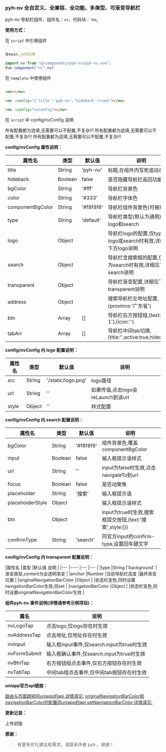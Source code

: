 ### pyh-nv 全自定义、全兼容、全功能、多类型、可渐变导航栏

pyh-nv 导航栏组件，组件名：``nv``，代码块： nv。

**使用方式：**

在 ``script`` 中引用组件 

```javascript

在main.js内引用

import nv from "@/components/pyh-nv/pyh-nv.vue";
Vue.component("nv",nv)

```

在 ``template`` 中使用组件

```html

<nv></nv>

<nv :config="{'title':'pyh-nv','hideback':true}"></nv>

<nv :config="nvConfig"></nv>

```

在 ``script`` 中 config/nvConfig 说明

所有配置都为选填,无需要可以不配置,不复杂!!!
所有配置都为选填,无需要可以不配置,不复杂!!!
所有配置都为选填,无需要可以不配置,不复杂!!!

**config/nvConfig 属性说明：**

|属性名				|类型	|默认值	                    |说明											|
|---				|----	|---	                    |---											|
|title				|String	|'pyh-nv'    |标题,在组件内写死或动态修改										|
|hideback			|Boolean|false       |是否隐藏导航栏返回功能											|
|bgColor			|String	|'#fff'	     |导航栏背景色													|
|color				|String	|'#333'	     |导航栏字体色													|
|componentBgColor	|String	|'#f8f8f8'	 |导航栏组件背景色(可被覆盖)										|
|type				|String	|'default'	 |导航栏类型(默认为通用),还有logo和search							|
|logo				|Object	|		     |导航栏logo的配置,仅type为logo或search时有效,详细见下方logo说明	|
|search				|Object	|		     |导航栏含搜索框的配置,仅type为search时有效,详细见下方search说明	|
|transparent		|Object	|		     |导航栏渐变配置,详细见下方transparent说明						|
|address			|Object	|		     |搜索导航栏左地址配置,{province:'广东省'}						|
|btn				|Array	|[]		     |导航栏右方按钮组,{text:'点击1'},{icon:''}						|
|tabArr				|Array	|[]		     |导航栏中间tab切换,{title:'',active:true,hide:false}			|

**config/nvConfig 内 logo 配置说明：**

|属性名				|类型	|默认值	                    |说明								|
|---				|----	|---	                    |---								|
|src				|String	|'/static/logo.png'   		|logo路径							|
|url				|String	|''						    |如果传值,点击logo会reLaunch到该url	|
|style				|Object	|''	     					|样式配置							|

**config/nvConfig 内 search 配置说明：**

|属性名				|类型	|默认值	    |说明													|
|---				|----	|---	    |---													|
|bgColor			|String	|'#f8f8f8'  |组件背景色,覆盖	componentBgColor						|
|input				|Boolean|false	    |输入框提示语样式										|
|url				|String	|''		    |input为false时生效,点击navigateTo到url					|
|focus				|Boolean|false		|是否动聚焦												|
|placeholder		|String	|'搜索'	   	|输入框提示语											|
|placeholderStyle	|Object	|		    |输入框提示语样式										|
|btn				|Object	|		    |input为true时生效,搜索框提交按钮,{text:'搜索',style:{}}	|
|confirmType		|String	|'search'	|同官方input的confirm-type,设置回车键文字				|

**config/nvConfig 内 transparent 配置说明：**

|属性名						|类型	|默认值	      	说明												|
|---						|----	|---	      	|---												|
|type						|String	|'background' 	|渐变类型,content为全透明渐变						|
|anchor						|Number	|当前导航栏高度	|最终渐变位置										|
|originalNavigationBarColor	|Object	|	     		|状态栏变色,同时设置navigationBarColor生效,同set		|
|navigationBarColor			|Object	|	     		|状态栏变色,同时设置originalNavigationBarColor生效	|


**组件pyh-nv 事件说明(详情请参考示例项目)：**

|属名				|说明										|
|---				|----										|
|nvLogoTap			|点击logo,仅logo存在时生效					|
|nvAddressTap		|点击地址,仅地址存在时生效					|
|nvInput			|输入框input事件,仅search.input为true时生效	|
|nvFormSubmit		|输入框确认事件,仅search.input为true时生效	|
|nvBtnTap			|右方按钮组点击事件,仅右方按钮存在时生效		|
|nvTabTap			|中间tab组点击事件,仅中间tab按钮存在时生效	|

**uniapp官方api链接：**

[路由与页面跳转同uniapp的api,详情请见:](https://uniapp.dcloud.net.cn/api/router?id=navigateto)
[originalNavigationBarColor和navigationBarColor的配置同uniapp的api,setNavigationBarColor,详情请见:](https://uniapp.dcloud.net.cn/api/ui/navigationbar?id=setnavigationbarcolor)

**更新记录：**

上传初版

**感谢：**

> 有更多优化建议和需求，请联系作者 pyh 。谢谢！
